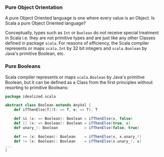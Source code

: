 ### Pure Object Orientation

A pure Object Oriented language is one where every value is an Object. Is Scala a pure Object Oriented language?

Conceptually, types such as `Int` or `Boolean` do not receive special treatment in Scala i.e. they are not primitive types and are just like any other Classes defined in package `scala`. For reasons of efficiency, the Scala compiler represents or maps `scala.Int` by 32 bit integers and `scala.Boolean` by Java's primitive Boolean, etc.

### Pure Booleans

Scala compiler represents or maps `scala.Boolean` by Java's primitive Boolean, but it can be defined as a Class from the first principles without resorting to primitive Booleans:
```scala
package idealized.scala

abstract class Boolean extends AnyVal {
    def ifThenElse[T](t: => T, e: => T): T

    def && (x: => Boolean): Boolean = ifThenElse(x, false)
    def || (x: => Boolean): Boolean = ifThenElse(true, x)
    def unary_!: Boolean            = ifThenElse(false, true)

    def == (x: Boolean): Boolean    = ifThenElse(x, x.unary_!)
    def != (x: Boolean): Boolean    = ifThenElse(x.unary_!, x)
...
}
```